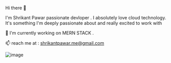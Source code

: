  Hi there 👋
 
 
 I'm Shrikant Pawar passionate devloper . I absolutely love cloud technology.
 It's something I'm deeply passionate about and really excited to work with

 
🔭 I'm currently working on MERN STACK .



 📫 reach me at : shrikantpawar.me@gmail.com

![image](https://github.com/shriikantpawar/shriikantpawar/assets/115066024/1f511b17-f1cc-4c50-a54a-30115d2dad23)


